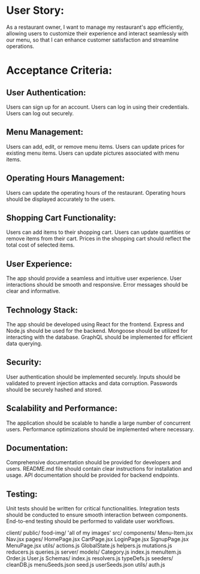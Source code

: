 # User Story:

As a restaurant owner, I want to manage my restaurant's app efficiently, allowing users to customize their experience and interact seamlessly with our menu, so that I can enhance customer satisfaction and streamline operations.

# Acceptance Criteria:

## User Authentication:

Users can sign up for an account.
Users can log in using their credentials.
Users can log out securely.

## Menu Management:

Users can add, edit, or remove menu items.
Users can update prices for existing menu items.
Users can update pictures associated with menu items.

## Operating Hours Management:

Users can update the operating hours of the restaurant.
Operating hours should be displayed accurately to the users.
## Shopping Cart Functionality:

Users can add items to their shopping cart.
Users can update quantities or remove items from their cart.
Prices in the shopping cart should reflect the total cost of selected items.

## User Experience:

The app should provide a seamless and intuitive user experience.
User interactions should be smooth and responsive.
Error messages should be clear and informative.

## Technology Stack:

The app should be developed using React for the frontend.
Express and Node.js should be used for the backend.
Mongoose should be utilized for interacting with the database.
GraphQL should be implemented for efficient data querying.

## Security:

User authentication should be implemented securely.
Inputs should be validated to prevent injection attacks and data corruption.
Passwords should be securely hashed and stored.

## Scalability and Performance:

The application should be scalable to handle a large number of concurrent users.
Performance optimizations should be implemented where necessary.

## Documentation:

Comprehensive documentation should be provided for developers and users.
README.md file should contain clear instructions for installation and usage.
API documentation should be provided for backend endpoints.

## Testing:

Unit tests should be written for critical functionalities.
Integration tests should be conducted to ensure smooth interaction between components.
End-to-end testing should be performed to validate user workflows.


client/
  public/
    food-img/
      'all of my images'
  src/
    components/
      Menu-Item.jsx
      Nav.jsx
    pages/
      HomePage.jsx
      CartPage.jsx
      LoginPage.jsx
      SignupPage.jsx
      MenuPage.jsx
    utils/
      actions.js
      GlobalState.js
      helpers.js
      mutations.js
      reducers.js
      queries.js
server/
  models/
    Category.js
    index.js
    menuItem.js
    Order.js
    User.js
  Schemas/
    index.js
    resolvers.js
    typeDefs.js
  seeders/
    cleanDB.js
    menuSeeds.json
    seed.js
    userSeeds.json
  utils/
    auth.js
